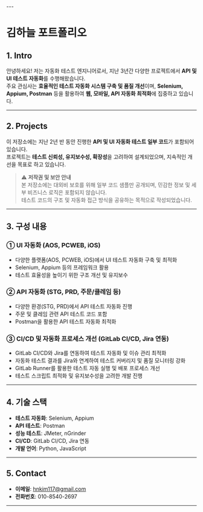 <meta name="google-site-verification" content="cz_WYLHygWmj0CoZTarITqhklqzP_YZ6qKju3fF5haM" />
---

# **김하늘 포트폴리오**  

## **1. Intro**  
안녕하세요! 저는 자동화 테스트 엔지니어로서, 지난 3년간 다양한 프로젝트에서 **API 및 UI 테스트 자동화**를 수행해왔습니다.  
주요 관심사는 **효율적인 테스트 자동화 시스템 구축 및 품질 개선**이며, **Selenium, Appium, Postman** 등을 활용하여 **웹, 모바일, API 자동화 최적화**에 집중하고 있습니다.  

---

## **2. Projects**  

이 저장소에는 지난 2년 반 동안 진행한 **API 및 UI 자동화 테스트 일부 코드**가 포함되어 있습니다.  
프로젝트는 **테스트 신뢰성, 유지보수성, 확장성**을 고려하여 설계되었으며, 지속적인 개선을 목표로 하고 있습니다.  

> ⚠️ **저작권 및 보안 안내**  
> 본 저장소에는 대외비 보호를 위해 일부 코드 샘플만 공개되며, 민감한 정보 및 세부 비즈니스 로직은 포함되지 않습니다.  
> 테스트 코드의 구조 및 자동화 접근 방식을 공유하는 목적으로 작성되었습니다.  

---

## **3. 구성 내용**  

### **① UI 자동화 (AOS, PCWEB, iOS)**  
- 다양한 플랫폼(AOS, PCWEB, iOS)에서 UI 테스트 자동화 구축 및 최적화  
- Selenium, Appium 등의 프레임워크 활용  
- 테스트 효율성을 높이기 위한 구조 개선 및 유지보수  

### **② API 자동화 (STG, PRD, 주문/클레임 등)**  
- 다양한 환경(STG, PRD)에서 API 테스트 자동화 진행  
- 주문 및 클레임 관련 API 테스트 코드 포함  
- Postman을 활용한 API 테스트 자동화 최적화  

### **③ CI/CD 및 자동화 프로세스 개선 (GitLab CI/CD, Jira 연동)**  
- GitLab CI/CD와 Jira를 연동하여 테스트 자동화 및 이슈 관리 최적화  
- 자동화 테스트 결과를 Jira와 연계하여 테스트 커버리지 및 품질 모니터링 강화  
- GitLab Runner를 활용한 테스트 자동 실행 및 배포 프로세스 개선  
- 테스트 스크립트 최적화 및 유지보수성을 고려한 개발 진행  

---

## **4. 기술 스택**  

- **테스트 자동화**: Selenium, Appium  
- **API 테스트**: Postman  
- **성능 테스트**: JMeter, nGrinder  
- **CI/CD**: GitLab CI/CD, Jira 연동  
- **개발 언어**: Python, JavaScript  

---

## **5. Contact**  

- **이메일**: hnkim117@gmail.com  
- **전화번호**: 010-8540-2697  

---
